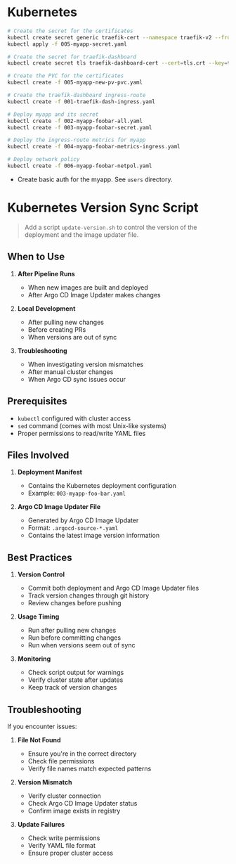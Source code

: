 # Kubernetes

```bash 
# Create the secret for the certificates
kubectl create secret generic traefik-cert --namespace traefik-v2 --from-file=ca.crt=./ca.crt --dry-run=client -o yaml > 005-myapp-secret.yaml
kubectl apply -f 005-myapp-secret.yaml

# Create the secret for traefik-dashboard
kubectl create secret tls traefik-dashboard-cert --cert=tls.crt --key=tls.key -n traefik-v2 --dry-run=client -o yaml | kubectl apply -f -

# Create the PVC for the certificates
kubectl create -f 005-myapp-new-pv-pvc.yaml

# Create the traefik-dashboard ingress-route
kubectl create -f 001-traefik-dash-ingress.yaml

# Deploy myapp and its secret
kubectl create -f 002-myapp-foobar-all.yaml
kubectl create -f 003-myapp-foobar-secret.yaml

# Deploy the ingress-route metrics for myapp
kubectl create -f 004-myapp-foobar-metrics-ingress.yaml

# Deploy network policy
kubectl create -f 006-myapp-foobar-netpol.yaml
```
* Create basic auth for the myapp. See `users` directory.

# Kubernetes Version Sync Script

> Add a script `update-version.sh` to control the version of the deployment and the image updater file.

## When to Use

1. **After Pipeline Runs**
   - When new images are built and deployed
   - After Argo CD Image Updater makes changes

2. **Local Development**
   - After pulling new changes
   - Before creating PRs
   - When versions are out of sync

3. **Troubleshooting**
   - When investigating version mismatches
   - After manual cluster changes
   - When Argo CD sync issues occur

## Prerequisites

- `kubectl` configured with cluster access
- `sed` command (comes with most Unix-like systems)
- Proper permissions to read/write YAML files

## Files Involved

1. **Deployment Manifest**
   - Contains the Kubernetes deployment configuration
   - Example: `003-myapp-foo-bar.yaml`

2. **Argo CD Image Updater File**
   - Generated by Argo CD Image Updater
   - Format: `.argocd-source-*.yaml`
   - Contains the latest image version information

## Best Practices

1. **Version Control**
   - Commit both deployment and Argo CD Image Updater files
   - Track version changes through git history
   - Review changes before pushing

2. **Usage Timing**
   - Run after pulling new changes
   - Run before committing changes
   - Run when versions seem out of sync

3. **Monitoring**
   - Check script output for warnings
   - Verify cluster state after updates
   - Keep track of version changes

## Troubleshooting

If you encounter issues:

1. **File Not Found**
   - Ensure you're in the correct directory
   - Check file permissions
   - Verify file names match expected patterns

2. **Version Mismatch**
   - Verify cluster connection
   - Check Argo CD Image Updater status
   - Confirm image exists in registry

3. **Update Failures**
   - Check write permissions
   - Verify YAML file format
   - Ensure proper cluster access

